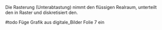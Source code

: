 Die Rasterung (Unterabtastung) nimmt den flüssigen Realraum, unterteilt den in Raster und diskretisiert den.

#todo Füge Grafik aus digitale_Bilder Folie 7 ein

